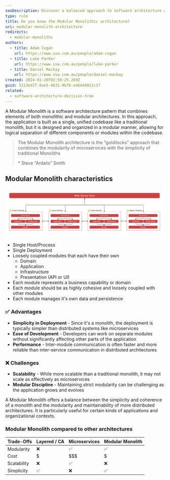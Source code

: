 ```yaml
---
seoDescription: Discover a balanced approach to software architecture with Modular Monoliths, combining simplicity and modularity for scalable and maintainable applications.
type: rule
title: Do you know the Modular Monolithic architecture?
uri: modular-monolith-architecture
redirects:
  - modular-monoliths
authors:
  - title: Adam Cogan
    url: https://www.ssw.com.au/people/adam-cogan
  - title: Luke Parker
    url: https://www.ssw.com.au/people/luke-parker
  - title: Daniel Mackay
    url: https://www.ssw.com.au/people/daniel-mackay
created: 2024-01-20T02:50:25.269Z
guid: 5213ed1f-8ae5-4631-9b76-e464d4011c17
related:
  - software-architecture-decision-tree
---
```


A Modular Monolith is a software architecture pattern that combines elements of both monolithic and modular architectures. In this approach, the application is built as a single, unified codebase like a traditional monolith, but it is designed and organized in a modular manner, allowing for logical separation of different components or modules within the codebase.

<!--endintro-->

> The Modular Monolith architecture is the “goldilocks” approach that combines the modularity of microservices with the simplicity of traditional Monoliths
>
> \* Steve “Ardalis” Smith

## Modular Monolith characteristics

![Figure: Modular Monolith architecture](modular-monolith.jpg)

* Single Host/Process
* Single Deployment
* Loosely coupled modules that each have their own
  * Domain
  * Application
  * Infrastructure
  * Presentation (API or UI)
* Each module represents a business capability or domain
* Each module should be as highly cohesive and loosely coupled with other modules
* Each module manages it's own data and persistence

### ✅ Advantages

* **Simplicity in Deployment** - Since it's a monolith, the deployment is typically simpler than distributed systems like microservices
* **Ease of Development** - Developers can work on separate modules without significantly affecting other parts of the application
* **Performance** - Inter-module communication is often faster and more reliable than inter-service communication in distributed architectures

### ❌ Challenges

* **Scalability** - While more scalable than a traditional monolith, it may not scale as effectively as microservices
* **Modular Discipline** - Maintaining strict modularity can be challenging as the application grows and evolves

A Modular Monolith offers a balance between the simplicity and coherence of a monolith and the modularity and maintainability of more distributed architectures. It is particularly useful for certain kinds of applications and organizational contexts.

### Modular Monolith compared to other architectures

| Trade-Offs  | Layered / CA | Microservices | Modular Monolith |
| ----------- | ------------ | ------------- | ---------------- |
| Modularity  | ❌           | ✅            | ✅               |
| Cost        | $            | $$$           | $                |
| Scalability | ❌           | ✅            | ❌               |
| Simplicity  | ✅           | ❌            | ✅               |
